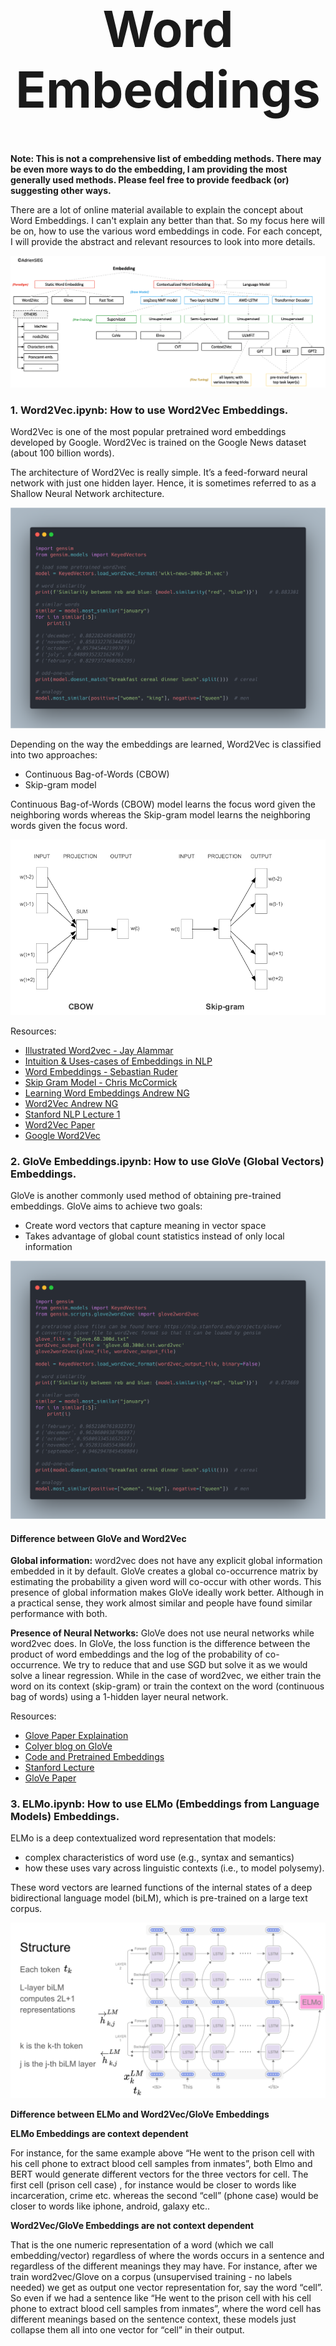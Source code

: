 <h1 align="center" style="font-size:80px">
    Word Embeddings
</h1>

**Note: This is not a comprehensive list of embedding methods. There may be even more ways to do the embedding, I am providing the most generally used methods. Please feel free to provide feedback (or) suggesting other ways.**

There are a lot of online material available to explain the concept about Word Embeddings. I can't explain any better than that. So my focus here will be on, how to use the various word embeddings in code. For each concept, I will provide the abstract and relevant resources to look into more details.

![emb](../assets/images/embeddings/embeddings.png)

### 1. Word2Vec.ipynb: How to use Word2Vec Embeddings.

Word2Vec is one of the most popular pretrained word embeddings developed by Google. Word2Vec is trained on the Google News dataset (about 100 billion words).

The architecture of Word2Vec is really simple. It’s a feed-forward neural network with just one hidden layer. Hence, it is sometimes referred to as a Shallow Neural Network architecture.

![word2vec arch](../assets/images/embeddings/gensim.png)


Depending on the way the embeddings are learned, Word2Vec is classified into two approaches:

- Continuous Bag-of-Words (CBOW)
- Skip-gram model

Continuous Bag-of-Words (CBOW) model learns the focus word given the neighboring words whereas the Skip-gram model learns the neighboring words given the focus word. 

![word2vec arch](../assets/images/embeddings/word2vec.png)

Resources:

- [Illustrated Word2vec - Jay Alammar](http://jalammar.github.io/illustrated-word2vec/)
- [Intuition & Uses-cases of Embeddings in NLP](https://www.youtube.com/watch?v=4-QoMdSqG_I)
- [Word Embeddings - Sebastian Ruder](https://ruder.io/word-embeddings-1/)
- [Skip Gram Model - Chris McCormick](http://mccormickml.com/2016/04/19/word2vec-tutorial-the-skip-gram-model/)
- [Learning Word Embeddings Andrew NG](https://www.youtube.com/watch?v=xtPXjvwCt64)
- [Word2Vec Andrew NG](https://www.youtube.com/watch?v=jak0sKPoKu8)
- [Stanford NLP Lecture 1](https://www.youtube.com/watch?v=8rXD5-xhemo&list=PLoROMvodv4rOhcuXMZkNm7j3fVwBBY42z&index=1)
- [Word2Vec Paper](https://papers.nips.cc/paper/5021-distributed-representations-of-words-and-phrases-and-their-compositionality.pdf)
- [Google Word2Vec](https://code.google.com/archive/p/word2vec/)


### 2. GloVe Embeddings.ipynb: How to use GloVe (Global Vectors) Embeddings.

GloVe is another commonly used method of obtaining pre-trained embeddings. GloVe aims to achieve two goals:

- Create word vectors that capture meaning in vector space
- Takes advantage of global count statistics instead of only local information

![glove arch](../assets/images/embeddings/glove.png)

#### Difference between GloVe and Word2Vec

**Global information:** word2vec does not have any explicit global information embedded in it by default. GloVe creates a global co-occurrence matrix by estimating the probability a given word will co-occur with other words. This presence of global information makes GloVe ideally work better. Although in a practical sense, they work almost similar and people have found similar performance with both.

**Presence of Neural Networks:** GloVe does not use neural networks while word2vec does. In GloVe, the loss function is the difference between the product of word embeddings and the log of the probability of co-occurrence. We try to reduce that and use SGD but solve it as we would solve a linear regression. While in the case of word2vec, we either train the word on its context (skip-gram) or train the context on the word (continuous bag of words) using a 1-hidden layer neural network.

Resources:

- [Glove Paper Explaination](https://mlexplained.com/2018/04/29/paper-dissected-glove-global-vectors-for-word-representation-explained/)
- [Colyer blog on GloVe](https://blog.acolyer.org/2016/04/22/glove-global-vectors-for-word-representation/)
- [Code and Pretrained Embeddings](https://nlp.stanford.edu/projects/glove/)
- [Stanford Lecture](https://www.youtube.com/watch?v=ASn7ExxLZws)
- [GloVe Paper](https://www-nlp.stanford.edu/pubs/glove.pdf)

### 3. ELMo.ipynb: How to use ELMo (Embeddings from Language Models) Embeddings.

ELMo is a deep contextualized word representation that models:

- complex characteristics of word use (e.g., syntax and semantics)
- how these uses vary across linguistic contexts (i.e., to model polysemy).

These word vectors are learned functions of the internal states of a deep bidirectional language model (biLM), which is pre-trained on a large text corpus.

![elmo arch](../assets/images/embeddings/elmo.png)

**Difference between ELMo and Word2Vec/GloVe Embeddings**

**ELMo Embeddings are context dependent**

For instance, for the same example above “He went to the prison cell with his cell phone to extract blood cell samples from inmates”, both Elmo and BERT would generate different vectors for the three vectors for cell. The first cell (prison cell case) , for instance would be closer to words like incarceration, crime etc. whereas the second “cell” (phone case) would be closer to words like iphone, android, galaxy etc..

**Word2Vec/GloVe Embeddings are not context dependent**

That is the one numeric representation of a word (which we call embedding/vector) regardless of where the words occurs in a sentence and regardless of the different meanings they may have. For instance, after we train word2vec/Glove on a corpus (unsupervised training - no labels needed) we get as output one vector representation for, say the word “cell”. So even if we had a sentence like “He went to the prison cell with his cell phone to extract blood cell samples from inmates”, where the word cell has different meanings based on the sentence context, these models just collapse them all into one vector for “cell” in their output.